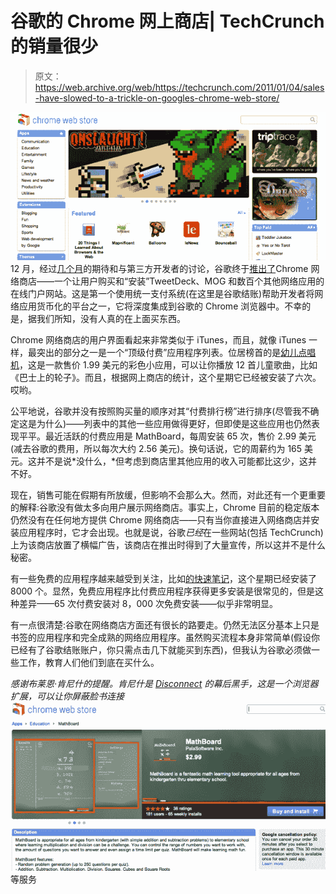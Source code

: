 # 谷歌的 Chrome 网上商店| TechCrunch 的销量很少

> 原文：<https://web.archive.org/web/https://techcrunch.com/2011/01/04/sales-have-slowed-to-a-trickle-on-googles-chrome-web-store/>

![](img/4cc547f15fb0e6d5319fa18d524371a9.png)
12 月，经过[几个月](https://web.archive.org/web/20230320003404/https://techcrunch.com/2010/05/19/chrome-web-store/)的期待和与第三方开发者的讨论，谷歌终于[推出了](https://web.archive.org/web/20230320003404/https://techcrunch.com/2010/12/07/live-from-googles-chrome-event-chrome-os-web-store-and-more/)Chrome 网络商店——一个让用户购买和“安装”TweetDeck、MOG 和数百个其他网络应用的在线门户网站。这是第一个使用统一支付系统(在这里是谷歌结账)帮助开发者将网络应用货币化的平台之一，它将深度集成到谷歌的 Chrome 浏览器中。不幸的是，据我们所知，没有人真的在上面买东西。

Chrome 网络商店的用户界面看起来非常类似于 iTunes，而且，就像 iTunes 一样，最突出的部分之一是一个“顶级付费”应用程序列表。位居榜首的是[幼儿点唱机](https://web.archive.org/web/20230320003404/https://chrome.google.com/webstore/detail/cgllhajannolhgkllnfpapalgaioobkg)，这是一款售价 1.99 美元的彩色小应用，可以让你播放 12 首儿童歌曲，比如《巴士上的轮子》。而且，根据网上商店的统计，这个星期它已经被安装了六次。哎哟。

公平地说，谷歌并没有按照购买量的顺序对其“付费排行榜”进行排序(尽管我不确定这是为什么)——列表中的其他一些应用做得更好，但即使是这些应用也仍然表现平平。最近活跃的付费应用是 MathBoard，每周安装 65 次，售价 2.99 美元(减去谷歌的费用，所以每次大约 2.56 美元)。换句话说，它的周薪约为 165 美元。这并不是说*没什么，*但考虑到商店里其他应用的收入可能都比这少，这并不好。

现在，销售可能在假期有所放缓，但影响不会那么大。然而，对此还有一个更重要的解释:谷歌没有做太多向用户展示网络商店。事实上，Chrome 目前的稳定版本仍然没有在任何地方提供 Chrome 网络商店——只有当你直接进入网络商店并安装应用程序时，它才会出现。也就是说，谷歌*已经*在一些网站(包括 TechCrunch)上为该商店放置了横幅广告，该商店在推出时得到了大量宣传，所以这并不是什么秘密。

有一些免费的应用程序越来越受到关注，比如[的快速笔记](https://web.archive.org/web/20230320003404/https://chrome.google.com/webstore/detail/mijlebbfndhelmdpmllgcfadlkankhok)，这个星期已经安装了 8000 个。显然，免费应用程序比付费应用程序获得更多安装是很常见的，但是这种差异——65 次付费安装对 8，000 次免费安装——似乎非常明显。

有一点很清楚:谷歌在网络商店方面还有很长的路要走。仍然无法区分基本上只是书签的应用程序和完全成熟的网络应用程序。虽然购买流程本身非常简单(假设你已经有了谷歌结账账户，你只需点击几下就能买到东西)，但我认为谷歌必须做一些工作，教育人们他们到底在买什么。

*感谢布莱恩·肯尼什的提醒。肯尼什是 [Disconnect](https://web.archive.org/web/20230320003404/https://techcrunch.com/2010/12/13/former-googler-launches-disconnect-browser-extension-that-disables-third-party-data-tracking/) 的幕后黑手，这是一个浏览器扩展，可以让你屏蔽脸书连接*
![](img/88170672f1f1218e207012d4af5df579.png)
等服务